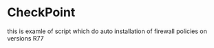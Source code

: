 # CheckPoint 

this is examle of script which do auto installation of firewall policies on versions R77

